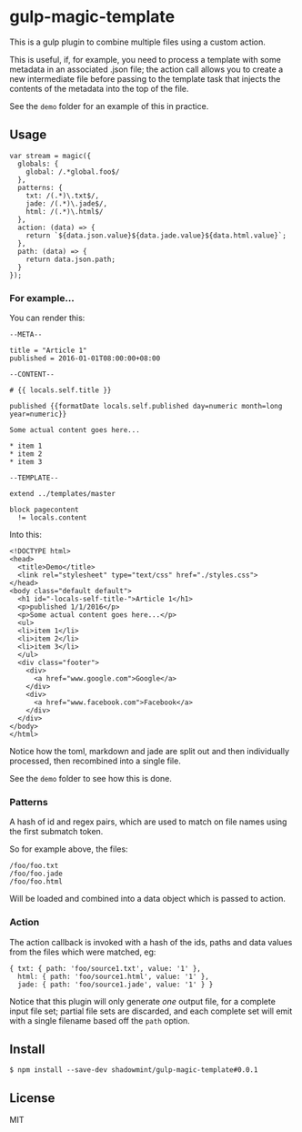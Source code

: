 # gulp-magic-template

This is a gulp plugin to combine multiple files using a custom action.

This is useful, if, for example, you need to process a template with some
metadata in an associated .json file; the action call allows you to create
a new intermediate file before passing to the template task that injects
the contents of the metadata into the top of the file.

See the `demo` folder for an example of this in practice.

## Usage

```
var stream = magic({
  globals: {
    global: /.*global.foo$/
  },
  patterns: {
    txt: /(.*)\.txt$/,
    jade: /(.*)\.jade$/,
    html: /(.*)\.html$/
  },
  action: (data) => {
    return `${data.json.value}${data.jade.value}${data.html.value}`;
  },
  path: (data) => {
    return data.json.path;
  }
});
```

### For example...

You can render this:

    --META--

    title = "Article 1"
    published = 2016-01-01T08:00:00+08:00

    --CONTENT--

    # {{ locals.self.title }}

    published {{formatDate locals.self.published day=numeric month=long year=numeric}}

    Some actual content goes here...

    * item 1
    * item 2
    * item 3

    --TEMPLATE--

    extend ../templates/master

    block pagecontent
      != locals.content

Into this:

    <!DOCTYPE html>
    <head>
      <title>Demo</title>
      <link rel="stylesheet" type="text/css" href="./styles.css">
    </head>
    <body class="default default">
      <h1 id="-locals-self-title-">Article 1</h1>
      <p>published 1/1/2016</p>
      <p>Some actual content goes here...</p>
      <ul>
      <li>item 1</li>
      <li>item 2</li>
      <li>item 3</li>
      </ul>
      <div class="footer">
        <div>
          <a href="www.google.com">Google</a>
        </div>
        <div>
          <a href="www.facebook.com">Facebook</a>
        </div>
      </div>
    </body>
    </html>

Notice how the toml, markdown and jade are split out and then individually
processed, then recombined into a single file.

See the `demo` folder to see how this is done.

### Patterns

A hash of id and regex pairs, which are used to match on file names using
the first submatch token.

So for example above, the files:

    /foo/foo.txt
    /foo/foo.jade
    /foo/foo.html

Will be loaded and combined into a data object which is passed to action.

### Action

The action callback is invoked with a hash of the ids, paths and data values
from the files which were matched, eg:

    { txt: { path: 'foo/source1.txt', value: '1' },
      html: { path: 'foo/source1.html', value: '1' },
      jade: { path: 'foo/source1.jade', value: '1' } }

Notice that this plugin will only generate *one* output file, for a complete
input file set; partial file sets are discarded, and each complete set will
emit with a single filename based off the `path` option.

## Install

```
$ npm install --save-dev shadowmint/gulp-magic-template#0.0.1
```

## License

MIT

